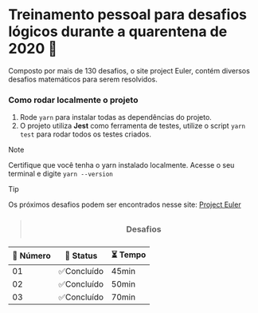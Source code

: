  #  Treinamento pessoal para desafios lógicos durante a quarentena de 2020 🦠

Composto por mais de 130 desafios, o site project Euler, contém diversos desafios matemáticos para serem resolvidos.

### **Como rodar localmente o projeto**

1. Rode `yarn` para instalar todas as dependências do projeto.
2. O projeto utiliza **Jest** como ferramenta de testes, utilize o script `yarn test` para rodar todos os testes criados.

> [!NOTE]
> Certifique que você tenha o yarn instalado localmente. Acesse o seu terminal e digite `yarn --version`

> [!TIP]
> Os próximos desafios podem ser encontrados nesse site:
> [Project Euler](https://projecteuler.net/)

><h3 style="text-align:center;padding:8px">Desafios</h3>

| 🥋 Número | 🧩 Status   | ⏳ Tempo |
| --------- | ----------- | -------- |
| 01        | ✅Concluído | 45min    |
| 02        | ✅Concluído | 50min    |
| 03        | ✅Concluído | 70min    |
